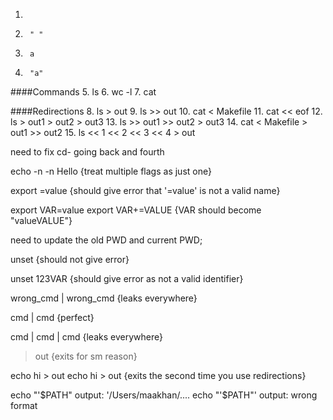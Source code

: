 1. 
2.      " "
3.      a
4.      "a"
####Commands
5.      ls
6.      wc -l
7.      cat

####Redirections
8.      ls > out
9.      ls >> out
10.     cat < Makefile
11.     cat << eof
12.     ls > out1 > out2 > out3
13.     ls >> out1 >> out2 > out3
14.     cat < Makefile > out1 >> out2
15.     ls << 1 << 2 << 3 << 4 > out


<!-- Builtins -->

<!-- CD : FIXED -->
need to fix cd- going back and fourth

<!-- ECHO : FIXED -->
echo -n -n Hello
{treat multiple flags as just one}

<!-- EXPORT -->
export =value
{should give error that '=value' is not a valid name}

export VAR=value
export VAR+=VALUE
{VAR should become "valueVALUE"}

need to update the old PWD and current PWD;

<!-- UNSET : FIXED --> 
unset
{should not give error}

unset 123VAR
{should give error as not a valid identifier}

<!-- PIPES -->
wrong_cmd | wrong_cmd
{leaks everywhere}

cmd | cmd
{perfect}

cmd | cmd | cmd
{leaks everywhere}

<!-- REDIRECTIONS -->
> out
{exits for sm reason}

echo hi > out
echo hi > out
{exits the second time you use redirections}


<!-- expansions -->
echo "'$PATH"
output: '/Users/maakhan/....
echo "'$PATH"'
output: wrong format
